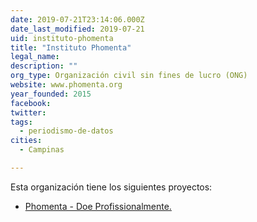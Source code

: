 ```yaml
---
date: 2019-07-21T23:14:06.000Z
date_last_modified: 2019-07-21
uid: instituto-phomenta
title: "Instituto Phomenta"
legal_name: 
description: ""
org_type: Organización civil sin fines de lucro (ONG)
website: www.phomenta.org
year_founded: 2015
facebook: 
twitter: 
tags:
  - periodismo-de-datos
cities: 
  - Campinas

---
```


Esta organización tiene los siguientes proyectos:

- [Phomenta - Doe Profissionalmente.](/proyectos/phomenta-doe-profissionalmente)
